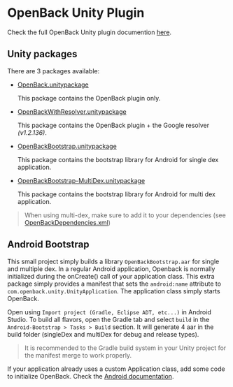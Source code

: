 # OpenBack Unity Plugin

Check the full OpenBack Unity plugin documention [here](https://docs.openback.com/plugins/unity/).

## Unity packages

There are 3 packages available:

* [OpenBack.unitypackage](OpenBack.unitypackage)

    This package contains the OpenBack plugin only.

* [OpenBackWithResolver.unitypackage](OpenBackWithResolver.unitypackage)

    This package contains the OpenBack plugin + the Google resolver _(v1.2.136)_.

* [OpenBackBootstrap.unitypackage](OpenBackBootstrap.unitypackage)

    This package contains the bootstrap library for Android for single dex application.

* [OpenBackBootstrap-MultiDex.unitypackage](OpenBackBootstrap-MultiDex.unitypackage)

    This package contains the bootstrap library for Android for multi dex application.

> When using multi-dex, make sure to add it to your dependencies (see [OpenBackDependencies.xml](Unity/OpenBack/Editor/OpenBackDependencies.xml))

## Android Bootstrap

This small project simply builds a library `OpenBackBootstrap.aar` for single and multiple dex. In a regular Android application, Openback is normally initialized during the onCreate() call of your application class. This extra package simply provides a manifest that sets the `android:name` attribute to `com.openback.unity.UnityApplication`. The application class simply starts OpenBack.

Open using `Import project (Gradle, Eclipse ADT, etc...)` in Android Studio. To build all flavors, open the Gradle tab and select `build` in the `Android-Bootstrap > Tasks > Build` section. It will generate 4 aar in the build folder (singleDex and multiDex for debug and release types).

> It is recommended to the Gradle build system in your Unity project for the manifest merge to work properly.

If your application already uses a custom Application class, add some code to initialize OpenBack. Check the [Android documentation](https://docs.openback.com/android/integration).

